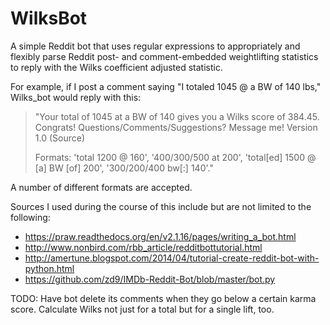 WilksBot
========

A simple Reddit bot that uses regular expressions to appropriately and flexibly parse Reddit post- and comment-embedded weightlifting statistics to reply with the Wilks coefficient adjusted statistic. 

For example, if I post a comment saying "I totaled 1045 @ a BW of 140 lbs," Wilks_bot would reply with this:
<blockquote>
"Your total of 1045 at a BW of 140 gives you a Wilks score of 384.45. Congrats!
Questions/Comments/Suggestions? Message me! Version 1.0 (Source)

Formats: 'total 1200 @ 160', '400/300/500 at 200', 'total[ed] 1500 @ [a] BW [of] 200', '300/200/400 bw[:] 140'."
</blockquote>
A number of different formats are accepted.

Sources I used during the course of this include but are not limited to the following:
* https://praw.readthedocs.org/en/v2.1.16/pages/writing_a_bot.html
* http://www.nonbird.com/rbb_article/redditbottutorial.html
* http://amertune.blogspot.com/2014/04/tutorial-create-reddit-bot-with-python.html
* https://github.com/zd9/IMDb-Reddit-Bot/blob/master/bot.py

TODO: Have bot delete its comments when they go below a certain karma score. Calculate Wilks not just for a total but for
a single lift, too.
